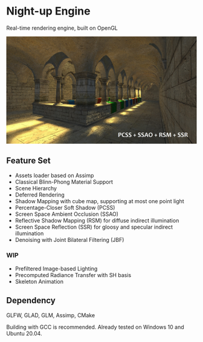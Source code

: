 # Night-up Engine

Real-time rendering engine, built on OpenGL 

[![](docs\images\sponza_gi_rsm.jpg)](https://github.com/mollnn/nuEngine/blob/main/docs/images/sponza_gi_rsm.jpg?raw=true)

## Feature Set

- Assets loader based on Assimp
- Classical Blinn-Phong Material Support
- Scene Hierarchy 
- Deferred Rendering
- Shadow Mapping with cube map, supporting at most one point light
- Percentage-Closer Soft Shadow (PCSS) 
- Screen Space Ambient Occlusion (SSAO) 
- Reflective Shadow Mapping (RSM) for diffuse indirect illumination
- Screen Space Reflection (SSR) for gloosy and specular indirect illumination
- Denoising with Joint Bilateral Filtering (JBF)

### WIP

- Prefiltered Image-based Lighting 
- Precomputed Radiance Transfer with SH basis
- Skeleton Animation

## Dependency

GLFW, GLAD, GLM, Assimp, CMake

Building with GCC is recommended. Already tested on Windows 10 and Ubuntu 20.04.